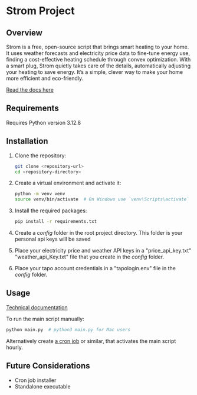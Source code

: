 # Strom Project

## Overview
Strom is a free, open-source script that brings smart heating to your home. It uses weather forecasts and electricity price data to fine-tune energy use, finding a cost-effective heating schedule through convex optimization. With a smart plug, Strom quietly takes care of the details, automatically adjusting your heating to save energy. It’s a simple, clever way to make your home more efficient and eco-friendly.

[Read the docs here](https://janbalanya.com/strom-docs/)

## Requirements
Requires Python version 3.12.8

## Installation
1. Clone the repository:
    ```sh
    git clone <repository-url>
    cd <repository-directory>
    ```

2. Create a virtual environment and activate it:
    ```sh
    python -m venv venv
    source venv/bin/activate  # On Windows use `venv\Scripts\activate`
    ```

3. Install the required packages:
    ```sh
    pip install -r requirements.txt
    ```

4. Create a _config_ folder in the root project directory. This folder is your personal api keys will be saved
5. Place your electricity price and weather API keys in a "price_api_key.txt" "weather_api_Key.txt" file that you create in the _config_ folder.
6. Place your tapo account credentials in a "tapologin.env" file in the _config_ folder.

## Usage

[Technical documentation](https://janbalanya.com/strom-docs/)

To run the main script manually:
```sh
python main.py  # python3 main.py for Mac users
```

Alternatively create [a cron job](https://www.freecodecamp.org/news/cron-jobs-in-linux/) or similar, that activates the main script hourly.


## Future Considerations
- Cron job installer
- Standalone executable